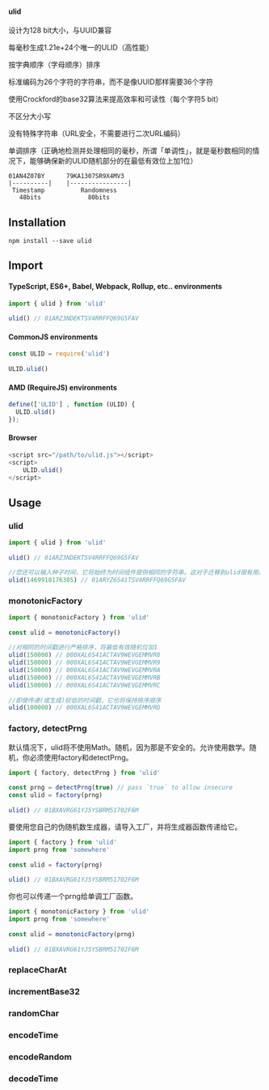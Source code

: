 #### ulid

设计为128 bit大小，与UUID兼容

每毫秒生成1.21e+24个唯一的ULID（高性能）

按字典顺序（字母顺序）排序

标准编码为26个字符的字符串，而不是像UUID那样需要36个字符

使用Crockford的base32算法来提高效率和可读性（每个字符5 bit）

不区分大小写

没有特殊字符串（URL安全，不需要进行二次URL编码）

单调排序（正确地检测并处理相同的毫秒，所谓「单调性」，就是毫秒数相同的情况下，能够确保新的ULID随机部分的在最低有效位上加1位）

```
01AN4Z07BY      79KA1307SR9X4MV3
|----------|    |----------------|
 Timestamp          Randomness
   48bits             80bits
```

## Installation
`npm install --save ulid`


## Import

#### TypeScript, ES6+, Babel, Webpack, Rollup, etc.. environments
```js
import { ulid } from 'ulid'
 
ulid() // 01ARZ3NDEKTSV4RRFFQ69G5FAV
```


#### CommonJS environments
```js
const ULID = require('ulid')
 
ULID.ulid()
```


#### AMD (RequireJS) environments
```js
define(['ULID'] , function (ULID) {
  ULID.ulid()
});
```


#### Browser
```js
<script src="/path/to/ulid.js"></script>
<script>
    ULID.ulid()
</script> 
```


## Usage

### ulid 
```js
import { ulid } from 'ulid'
 
ulid() // 01ARZ3NDEKTSV4RRFFQ69G5FAV

//您还可以输入种子时间，它将始终为时间组件提供相同的字符串。这对于迁移到ulid很有用。
ulid(1469918176385) // 01ARYZ6S41TSV4RRFFQ69G5FAV 
```


### monotonicFactory 
```js
import { monotonicFactory } from 'ulid'
 
const ulid = monotonicFactory()
 
//对相同的时间戳进行严格排序，将最低有效随机位加1
ulid(150000) // 000XAL6S41ACTAV9WEVGEMMVR8
ulid(150000) // 000XAL6S41ACTAV9WEVGEMMVR9
ulid(150000) // 000XAL6S41ACTAV9WEVGEMMVRA
ulid(150000) // 000XAL6S41ACTAV9WEVGEMMVRB
ulid(150000) // 000XAL6S41ACTAV9WEVGEMMVRC
 
//即使传递(或生成)较低的时间戳，它也将保持排序顺序
ulid(100000) // 000XAL6S41ACTAV9WEVGEMMVRD
```


### factory, detectPrng
默认情况下，ulid将不使用Math。随机，因为那是不安全的。允许使用数学。随机，你必须使用factory和detectPrng。
```js
import { factory, detectPrng } from 'ulid'
 
const prng = detectPrng(true) // pass `true` to allow insecure
const ulid = factory(prng)
 
ulid() // 01BXAVRG61YJ5YSBRM51702F6M
```

要使用您自己的伪随机数生成器，请导入工厂，并将生成器函数传递给它。
```js
import { factory } from 'ulid'
import prng from 'somewhere'
 
const ulid = factory(prng)
 
ulid() // 01BXAVRG61YJ5YSBRM51702F6M
```

你也可以传递一个prng给单调工厂函数。
```js
import { monotonicFactory } from 'ulid'
import prng from 'somewhere'
 
const ulid = monotonicFactory(prng)
 
ulid() // 01BXAVRG61YJ5YSBRM51702F6M
```

### replaceCharAt
### incrementBase32
### randomChar
### encodeTime
### encodeRandom
### decodeTime
